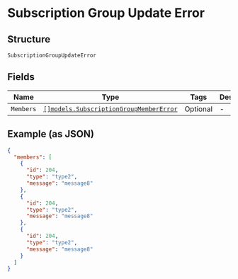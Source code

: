 
# Subscription Group Update Error

## Structure

`SubscriptionGroupUpdateError`

## Fields

| Name | Type | Tags | Description |
|  --- | --- | --- | --- |
| `Members` | [`[]models.SubscriptionGroupMemberError`](subscription-group-member-error.md) | Optional | - |

## Example (as JSON)

```json
{
  "members": [
    {
      "id": 204,
      "type": "type2",
      "message": "message8"
    },
    {
      "id": 204,
      "type": "type2",
      "message": "message8"
    },
    {
      "id": 204,
      "type": "type2",
      "message": "message8"
    }
  ]
}
```

